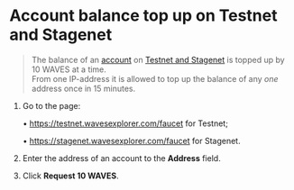 # Account balance top up on Testnet and Stagenet

> The balance of an [account](/en/blockchain/account/) on [Testnet and Stagenet](/en/blockchain/blockchain-network/) is topped up by 10 WAVES at a time. <br>From one IP-address it is allowed to top up the balance of any _one_ address once in 15 minutes.

1. Go to the page:
   
   • <https://testnet.wavesexplorer.com/faucet> for Testnet;

   • <https://stagenet.wavesexplorer.com/faucet> for Stagenet.

2. Enter the address of an account to the **Address** field.
3. Click **Request 10 WAVES**.
